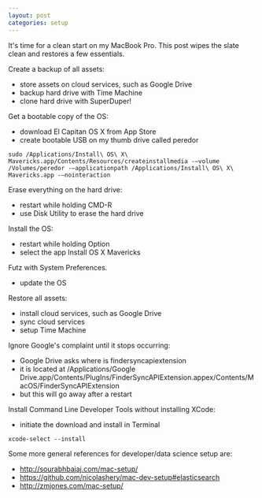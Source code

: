 ```yaml
---
layout: post
categories: setup
---
```

It's time for a clean start on my MacBook Pro. This post wipes the slate clean and restores a few essentials.

Create a backup of all assets:

* store assets on cloud services, such as Google Drive
* backup hard drive with Time Machine
* clone hard drive with SuperDuper!

Get a bootable copy of the OS:

* download El Capitan OS X from App Store
* create bootable USB on my thumb drive called peredor

```
sudo /Applications/Install\ OS\ X\ Mavericks.app/Contents/Resources/createinstallmedia -–volume /Volumes/peredor -–applicationpath /Applications/Install\ OS\ X\ Mavericks.app -–nointeraction
```

Erase everything on the hard drive:

* restart while holding CMD-R
* use Disk Utility to erase the hard drive

Install the OS:

* restart while holding Option
* select the app Install OS X Mavericks

Futz with System Preferences.

* update the OS

Restore all assets:

* install cloud services, such as Google Drive
* sync cloud services
* setup Time Machine

Ignore Google's complaint until it stops occurring:

* Google Drive asks where is findersyncapiextension
* it is located at
/Applications/Google Drive.app/Contents/PlugIns/FinderSyncAPIExtension.appex/Contents/MacOS/FinderSyncAPIExtension
* but this will go away after a restart

Install Command Line Developer Tools without installing XCode:

* initiate the download and install in Terminal

```
xcode-select --install
```

Some more general references for developer/data science setup are:

* <http://sourabhbajaj.com/mac-setup/>
* <https://github.com/nicolashery/mac-dev-setup#elasticsearch>
* <http://zmjones.com/mac-setup/>
